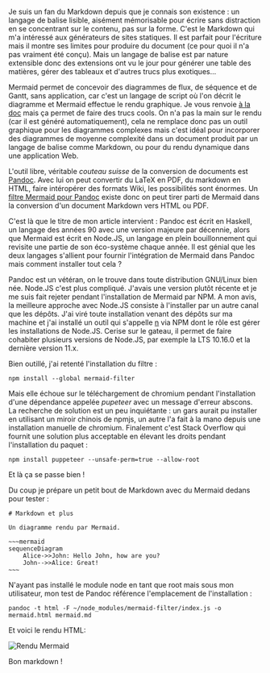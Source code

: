 <!-- title: Markdown intergénérationnel -->
<!-- categories: Développement -->

Je suis un fan du Markdown depuis que je connais son existence : un langage de balise lisible, aisément mémorisable pour écrire sans distraction en se concentrant sur le contenu, pas sur la forme.<!-- more --> C'est le Markdown qui m'a intéressé aux générateurs de sites statiques. Il est parfait pour l'écriture mais il montre ses limites pour produire du document (ce pour quoi il n'a pas vraiment été conçu). Mais un langage de balise est par nature extensible donc des extensions ont vu le jour pour générer une table des matières, gérer des tableaux et d'autres trucs plus exotiques...

Mermaid permet de concevoir des diagrammes de flux, de séquence et de Gantt, sans application, car c'est un langage de script où l'on décrit le diagramme et Mermaid effectue le rendu graphique. Je vous renvoie [à la doc](https://mermaidjs.github.io) mais ça permet de faire des trucs cools. On n'a pas la main sur le rendu (car il est généré automatiquement), cela ne remplace donc pas un outil graphique pour les diagrammes complexes mais c'est idéal pour incorporer des diagrammes de moyenne complexité dans un document produit par un langage de balise comme Markdown, ou pour du rendu dynamique dans une application Web.

L'outil libre, véritable *couteau suisse* de la conversion de documents est [Pandoc](https://pandoc.org). Avec lui on peut convertir du LaTeX en PDF, du markdown en HTML, faire intéropérer des formats Wiki, les possibilités sont énormes. Un [filtre Mermaid pour Pandoc](https://github.com/raghur/mermaid-filter) existe donc on peut tirer parti de Mermaid dans la conversion d'un document Markdown vers HTML ou PDF.

C'est là que le titre de mon article intervient : Pandoc est écrit en Haskell, un langage des années 90 avec une version majeure par décennie, alors que Mermaid est écrit en Node.JS, un langage en plein bouillonnement qui revisite une partie de son éco-système chaque année. Il est génial que les deux langages s'allient pour fournir l'intégration de Mermaid dans Pandoc mais comment installer tout cela ?

Pandoc est un vétéran, on le trouve dans toute distribution GNU/Linux bien née. Node.JS c'est plus compliqué. J'avais une version plutôt récente et je me suis fait rejeter pendant l'installation de Mermaid par NPM. A mon avis, la meilleure approche avec Node.JS consiste à l'installer par un autre canal que les dépôts. J'ai viré toute installation venant des dépôts sur ma machine et j'ai installé un outil qui s'appelle [n](https://github.com/tj/n) via NPM dont le rôle est gérer les installations de Node.JS. Cerise sur le gateau, il permet de faire cohabiter plusieurs versions de Node.JS, par exemple la LTS 10.16.0 et la dernière version 11.x. 

Bien outillé, j'ai retenté l'installation du filtre : 

    npm install --global mermaid-filter
    
Mais elle échoue sur le téléchargement de chromium pendant l'installation d'une dépendance appelée *pupeteer* avec un message d'erreur abscons. La recherche de solution est un peu inquiétante : un gars aurait pu installer en utilisant un miroir chinois de npmjs, un autre l'a fait à la mano depuis une installation manuelle de chromium. Finalement c'est Stack Overflow qui fournit une solution plus acceptable en élevant les droits pendant l'installation du paquet : 

    npm install puppeteer --unsafe-perm=true --allow-root

Et là ça se passe bien ! 

Du coup je prépare un petit bout de Markdown avec du Mermaid dedans pour tester : 

	# Markdown et plus

    Un diagramme rendu par Mermaid.

    ~~~mermaid
    sequenceDiagram
        Alice->>John: Hello John, how are you?
        John-->>Alice: Great!
    ~~~

N'ayant pas installé le module node en tant que root mais sous mon utilisateur, mon test de Pandoc référence l'emplacement de l'installation : 

    pandoc -t html -F ~/node_modules/mermaid-filter/index.js -o mermaid.html mermaid.md

Et voici le rendu HTML:

![Rendu Mermaid](/images/2019/mermaid.png)

Bon markdown !
